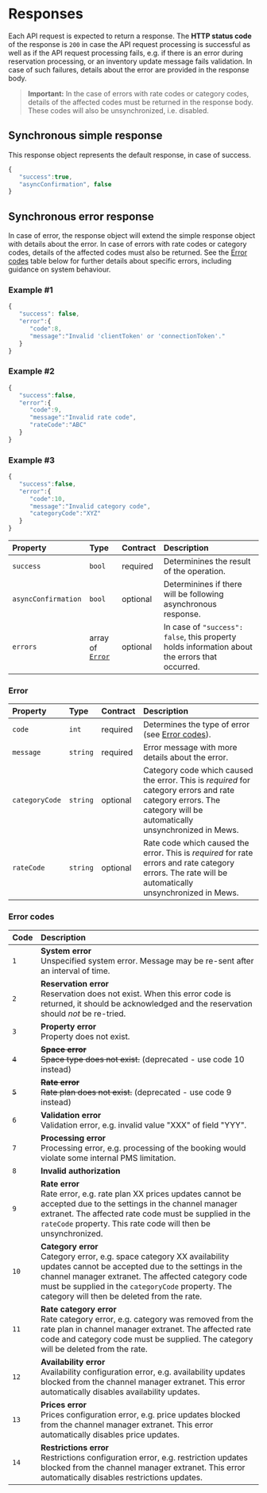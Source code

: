 # Responses

Each API request is expected to return a response. The **HTTP status code** of the response is `200` in case the API request processing is successful as well as if the API request processing fails, e.g. if there is an error during reservation processing, or an inventory update message fails validation.
In case of such failures, details about the error are provided in the response body.

> **Important:** In the case of errors with rate codes or category codes, details of the affected codes must be returned in the response body.
> These codes will also be unsynchronized, i.e. disabled.

## Synchronous simple response

This response object represents the default response, in case of success.

```javascript
{
   "success":true,
   "asyncConfirmation", false
}
```

## Synchronous error response

In case of error, the response object will extend the simple response object with details about the error.
In case of errors with rate codes or category codes, details of the affected codes must also be returned.
See the [Error codes](#error-codes) table below for further details about specific errors, including guidance on system behaviour.

### Example \#1

```javascript
{
   "success": false,
   "error":{
      "code":8,
      "message":"Invalid 'clientToken' or 'connectionToken'."
   }
}
```

### Example \#2

```javascript
{
   "success":false,
   "error":{
      "code":9,
      "message":"Invalid rate code",
      "rateCode":"ABC"
   }
}
```

### Example \#3

```javascript
{
   "success":false,
   "error":{
      "code":10,
      "message":"Invalid category code",
      "categoryCode":"XYZ"
   }
}
```

| Property | Type | Contract | Description |
| :-- | :-- | :-- | :-- |
| `success` | `bool` | required | Determinines the result of the operation. |
| `asyncConfirmation` | `bool` | optional | Determinines if there will be following asynchronous response. |
| `errors` | array of [`Error`](#error) | optional | In case of `"success": false`, this property holds information about the errors that occurred. |

### Error

| Property | Type | Contract | Description |
| :-- | :-- | :-- | :-- |
| `code` | `int` | required | Determines the type of error \(see [Error codes](#error-codes)\). |
| `message` | `string` | required | Error message with more details about the error. |
| `categoryCode` | `string` | optional | Category code which caused the error. This is _required_ for category errors and rate category errors. The category will be automatically unsynchronized in Mews. |
| `rateCode` | `string`  | optional | Rate code which caused the error. This is _required_ for rate errors and rate category errors. The rate will be automatically unsynchronized in Mews. |


### Error codes

| Code | Description |
| :-- | :-- |
| `1` | **System error**<br>Unspecified system error. Message may be re-sent after an interval of time. |
| `2` | **Reservation error**<br>Reservation does not exist. When this error code is returned, it should be acknowledged and the reservation should _not_ be re-tried. |
| `3` | **Property error**<br>Property does not exist. |
| ~~`4`~~ | ~~**Space error**<br>Space type does not exist.~~ (deprecated - use code 10 instead) |
| ~~`5`~~ | ~~**Rate error**<br>Rate plan does not exist.~~ (deprecated - use code 9 instead) |
| `6` | **Validation error**<br>Validation error, e.g. invalid value "XXX" of field "YYY". |
| `7` | **Processing error**<br>Processing error, e.g. processing of the booking would violate some internal PMS limitation. |
| `8` | **Invalid authorization** |
| `9` | **Rate error**<br>Rate error, e.g. rate plan XX prices updates cannot be accepted due to the settings in the channel manager extranet. The affected rate code must be supplied in the `rateCode` property. This rate code will then be unsynchronized. |
| `10` | **Category error**<br>Category error, e.g. space category XX availability updates cannot be accepted due to the settings in the channel manager extranet. The affected category code must be supplied in the `categoryCode` property. The category will then be deleted from the rate. | 
| `11` | **Rate category error**<br>Rate category error, e.g. category was removed from the rate plan in channel manager extranet. The affected rate code and category code must be supplied. The category will be deleted from the rate. |
| `12` | **Availability error**<br>Availability configuration error, e.g. availability updates blocked from the channel manager extranet. This error automatically disables availability updates. |
| `13` | **Prices error**<br>Prices configuration error, e.g. price updates blocked from the channel manager extranet. This error automatically disables price updates. |
| `14` | **Restrictions error**<br>Restrictions configuration error, e.g. restriction updates blocked from the channel manager extranet. This error automatically disables restrictions updates. |